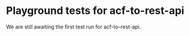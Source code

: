 # Playground tests for acf-to-rest-api
We are still awaiting the first test run for acf-to-rest-api.
